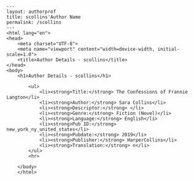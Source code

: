 
    ---
    layout: authorprof
    title: scollins'Author Name 
    permalink: /scollins
    ---
    <html lang="en">
    <head>
        <meta charset="UTF-8">
        <meta name="viewport" content="width=device-width, initial-scale=1.0">
        <title>Author Details - scollins</title>
    </head>
    <body>
        <h1>Author Details - scollins</h1>
        
            <ul>
                <li><strong>Title:</strong> The Confessions of Frannie Langton</li>
                <li><strong>Author:</strong> Sara Collins</li>
                <li><strong>Descriptor:</strong> </li>
                <li><strong>Genre:</strong> Fiction (Novel)</li>
                <li><strong>Language:</strong> English</li>
                <li><strong>Pub ID:</strong> new_york_ny_united_states</li>
                <li><strong>Pubdate:</strong> 2019</li>
                <li><strong>Publisher:</strong> HarperCollins</li>
                <li><strong>Translation:</strong> n</li>
            </ul>
            <hr>
            
        </body>
        </html>
        
